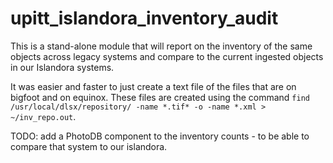 # upitt_islandora_inventory_audit

This is a stand-alone module that will report on the inventory of the same objects across legacy systems and compare to the current ingested objects in our Islandora systems.

It was easier and faster to just create a text file of the files that are on bigfoot and on equinox.  These files are created using the command `find /usr/local/dlsx/repository/ -name *.tif* -o -name *.xml > ~/inv_repo.out`.

TODO: add a PhotoDB component to the inventory counts - to be able to compare that system to our islandora.